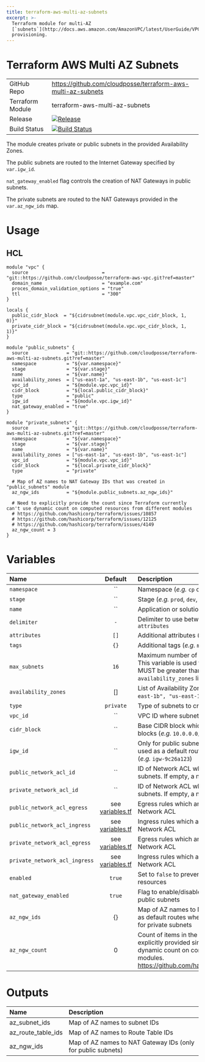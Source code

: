 ```yaml
---
title: terraform-aws-multi-az-subnets
excerpt: >-
  Terraform module for multi-AZ
  [`subnets`](http://docs.aws.amazon.com/AmazonVPC/latest/UserGuide/VPC_Subnets.html)
  provisioning.
---
```


# Terraform AWS Multi AZ Subnets

|                  |                                                                                                                                                                  |
|:-----------------|:-----------------------------------------------------------------------------------------------------------------------------------------------------------------|
| GitHub Repo      | <https://github.com/cloudposse/terraform-aws-multi-az-subnets>                                                                                                   |
| Terraform Module | terraform-aws-multi-az-subnets                                                                                                                                   |
| Release          | [![Release](https://img.shields.io/github/release/cloudposse/terraform-aws-jenkins.svg)](https://github.com/cloudposse/terraform-aws-multi-az-subnets/releases) |
| Build Status     | [![Build Status](https://travis-ci.org/cloudposse/terraform-aws-multi-az-subnets.svg)](https://travis-ci.org/cloudposse/terraform-aws-multi-az-subnets)          |

The module creates private or public subnets in the provided Availability Zones.

The public subnets are routed to the Internet Gateway specified by `var.igw_id`.

`nat_gateway_enabled` flag controls the creation of NAT Gateways in public subnets.

The private subnets are routed to the NAT Gateways provided in the `var.az_ngw_ids` map.

# Usage

## HCL

```hcl
module "vpc" {
  source                           = "git::https://github.com/cloudposse/terraform-aws-vpc.git?ref=master"
  domain_name                      = "example.com"
  proces_domain_validation_options = "true"
  ttl                              = "300"
}

locals {
  public_cidr_block  = "${cidrsubnet(module.vpc.vpc_cidr_block, 1, 0)}"
  private_cidr_block = "${cidrsubnet(module.vpc.vpc_cidr_block, 1, 1)}"
}

module "public_subnets" {
  source              = "git::https://github.com/cloudposse/terraform-aws-multi-az-subnets.git?ref=master"
  namespace           = "${var.namespace}"
  stage               = "${var.stage}"
  name                = "${var.name}"
  availability_zones  = ["us-east-1a", "us-east-1b", "us-east-1c"]
  vpc_id              = "${module.vpc.vpc_id}"
  cidr_block          = "${local.public_cidr_block}"
  type                = "public"
  igw_id              = "${module.vpc.igw_id}"
  nat_gateway_enabled = "true"
}

module "private_subnets" {
  source              = "git::https://github.com/cloudposse/terraform-aws-multi-az-subnets.git?ref=master"
  namespace           = "${var.namespace}"
  stage               = "${var.stage}"
  name                = "${var.name}"
  availability_zones  = ["us-east-1a", "us-east-1b", "us-east-1c"]
  vpc_id              = "${module.vpc.vpc_id}"
  cidr_block          = "${local.private_cidr_block}"
  type                = "private"

  # Map of AZ names to NAT Gateway IDs that was created in "public_subnets" module
  az_ngw_ids          = "${module.public_subnets.az_ngw_ids}"

  # Need to explicitly provide the count since Terraform currently can't use dynamic count on computed resources from different modules
  # https://github.com/hashicorp/terraform/issues/10857
  # https://github.com/hashicorp/terraform/issues/12125
  # https://github.com/hashicorp/terraform/issues/4149
  az_ngw_count = 3
}
```

# Variables

| Name                          |                                                  Default                                                  | Description                                                                                                                                                                                                                 | Required |
|:------------------------------|:---------------------------------------------------------------------------------------------------------:|:----------------------------------------------------------------------------------------------------------------------------------------------------------------------------------------------------------------------------|:--------:|
| `namespace`                   |                                                    ``                                                     | Namespace (_e.g._ `cp` or `cloudposse`)                                                                                                                                                                                     |   Yes    |
| `stage`                       |                                                    ``                                                     | Stage (_e.g._ `prod`, `dev`, `staging`)                                                                                                                                                                                     |   Yes    |
| `name`                        |                                                    ``                                                     | Application or solution name (_e.g._ `myapp`)                                                                                                                                                                               |   Yes    |
| `delimiter`                   |                                                    `-`                                                    | Delimiter to use between `name`, `namespace`, `stage`, `attributes`                                                                                                                                                         |    No    |
| `attributes`                  |                                                   `[]`                                                    | Additional attributes (_e.g._ `policy` or `role`)                                                                                                                                                                           |    No    |
| `tags`                        |                                                   `{}`                                                    | Additional tags  (_e.g._ `map("BusinessUnit","XYZ")`                                                                                                                                                                        |    No    |
| `max_subnets`                 |                                                   `16`                                                    | Maximum number of subnets that can be created. This variable is used for CIDR blocks calculation. MUST be greater than the length of `availability_zones` list                                                              |   Yes    |
| `availability_zones`          |                                                    []                                                     | List of Availability Zones (e.g. `["us-east-1a", "us-east-1b", "us-east-1c"]`)                                                                                                                                              |   Yes    |
| `type`                        |                                                 `private`                                                 | Type of subnets to create (`private` or `public`)                                                                                                                                                                           |   Yes    |
| `vpc_id`                      |                                                    ``                                                     | VPC ID where subnets are created (_e.g._ `vpc-aceb2723`)                                                                                                                                                                    |   Yes    |
| `cidr_block`                  |                                                    ``                                                     | Base CIDR block which is divided into subnet CIDR blocks (_e.g._ `10.0.0.0/24`)                                                                                                                                             |    No    |
| `igw_id`                      |                                                    ``                                                     | Only for public subnets. Internet Gateway ID which is used as a default route when creating public subnets (_e.g._ `igw-9c26a123`)                                                                                          |   Yes    |
| `public_network_acl_id`       |                                                    ``                                                     | ID of Network ACL which is added to the public subnets. If empty, a new ACL will be created                                                                                                                                 |    No    |
| `private_network_acl_id`      |                                                    ``                                                     | ID of Network ACL which is added to the private subnets. If empty, a new ACL will be created                                                                                                                                |    No    |
| `public_network_acl_egress`   | see [variables.tf](https://github.com/cloudposse/terraform-aws-multi-az-subnets/blob/master/variables.tf) | Egress rules which are added to the new Public Network ACL                                                                                                                                                                  |    No    |
| `public_network_acl_ingress`  | see [variables.tf](https://github.com/cloudposse/terraform-aws-multi-az-subnets/blob/master/variables.tf) | Ingress rules which are added to the new Public Network ACL                                                                                                                                                                 |    No    |
| `private_network_acl_egress`  | see [variables.tf](https://github.com/cloudposse/terraform-aws-multi-az-subnets/blob/master/variables.tf) | Egress rules which are added to the new Private Network ACL                                                                                                                                                                 |    No    |
| `private_network_acl_ingress` | see [variables.tf](https://github.com/cloudposse/terraform-aws-multi-az-subnets/blob/master/variables.tf) | Ingress rules which are added to the new Private Network ACL                                                                                                                                                                |    No    |
| `enabled`                     |                                                  `true`                                                   | Set to `false` to prevent the module from creating any resources                                                                                                                                                            |    No    |
| `nat_gateway_enabled`         |                                                  `true`                                                   | Flag to enable/disable NAT Gateways creation in public subnets                                                                                                                                                              |    No    |
| `az_ngw_ids`                  |                                                    {}                                                     | Map of AZ names to NAT Gateway IDs which are used as default routes when creating private subnets. Only for private subnets                                                                                                 |    No    |
| `az_ngw_count`                |                                                     0                                                     | Count of items in the `az_ngw_ids` map. Needs to be explicitly provided since Terraform currently can't use dynamic count on computed resources from different modules. https://github.com/hashicorp/terraform/issues/10857 |    No    |


# Outputs

| Name               | Description                                                  |
|:-------------------|:-------------------------------------------------------------|
| az_subnet_ids      | Map of AZ names to subnet IDs                                |
| az_route_table_ids | Map of AZ names to Route Table IDs                           |
| az_ngw_ids         | Map of AZ names to NAT Gateway IDs (only for public subnets) |
